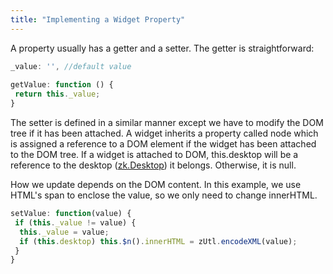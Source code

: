 ```yaml
---
title: "Implementing a Widget Property"
---
```


A property usually has a getter and a setter. The getter is
straightforward:

```javascript
_value: '', //default value
 
getValue: function () {
 return this._value;
}
```

The setter is defined in a similar manner except we have to modify the
DOM tree if it has been attached. A widget inherits a property called
node which is assigned a reference to a DOM element if the widget has
been attached to the DOM tree. If a widget is attached to DOM,
<mp>this.desktop</mp> will be a reference to the desktop
([zk.Desktop](https://www.zkoss.org/javadoc/latest/jsdoc/classes/zk.Desktop.html)) it belongs. Otherwise,
it is null.

How we update depends on the DOM content. In this example, we use HTML's
span to enclose the value, so we only need to change innerHTML.

```javascript
setValue: function(value) {
 if (this._value != value) {
  this._value = value;
  if (this.desktop) this.$n().innerHTML = zUtl.encodeXML(value);
 }
}
```
